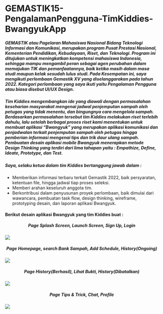 # GEMASTIK15-PengalamanPengguna-TimKiddies-BwangyukApp

<h5>GEMASTIK atau Pagelaran Mahasiswa Nasional Bidang Teknologi Informasi dan Komunikasi, merupakan program Pusat Prestasi Nasional, Kementerian Pendidikan, Kebudayaan, Riset, dan Teknologi. Program ini ditujukan untuk meningkatkan kompetensi mahasiswa Indonesia, sehingga mampu mengambil peran sebagai agen perubahan dalam memajukan TIK dan pemanfaatannya, baik ketika masih dalam masa studi maupun kelak sesudah lulus studi. Pada Kesempatan ini, saya mengikuti perlombaan Gemastik XV yang diselanggarakan pada tahun 2022. Kategori perlombaan yang saya ikuti yaitu Pengalaman Pengguna atau biasa disebut UI/UX Design.</h5>

<h5>Tim Kiddies mengembangkan ide yang diawali dengan permasalahan keseharian masyarakat mengenai jadwal penjemputan sampah oleh petugas yang tidak menentu, dan bingungnya cara mengelola sampah. Berdasarkan permasalahan tersebut tim Kiddies melakukan riset terlebih dahulu, lalu setelah berbagai proses riset kami menentukan untuk membuat aplikasi “Bwangyuk” yang merupakan aplikasi komunikasi dan penjadwalan terkait penjemputan sampah oleh petugas hingga pemberian informasi mengenai tips dan trik daur ulang sampah. Pembuatan desain aplikasi mobile Bwangyuk menerapkan metode Design Thinking yang terdiri dari lima tahapan yaitu : Empathize, Define, Ideate, Prototype, dan Test.


<h5>Saya, selaku ketua dalam tim Kiddies bertanggung jawab dalam :</h5>

- Memberikan informasi terbaru terkait Gemastik 2022, baik persyaratan, ketentuan file, hingga jadwal tiap proses seleksi.
- Memberi arahan keseluruh anggota tim.
- Berkontribusi dalam penyusunan proyek perlombaan, baik dimulai dari wawancara, pembuatan task flow, design thinking, wireframe, prototyping desain, dan laporan aplikasi Bwangyuk.

<h4>Berikut desain aplikasi Bwangyuk yang tim Kiddies buat :</h4>
<h5 align="center">Page Splash Screen, Launch Screen, Sign Up, Login</h5>
<img src="https://user-images.githubusercontent.com/79673174/210079091-9755c62a-271a-4550-a7e8-49641210ef44.png">
<h5 align="center">Page Homepage, search Bank Sampah, Add Schedule, History(Ongoing)</h5>
<img src="https://user-images.githubusercontent.com/79673174/210079086-14bfecaa-d22a-4bb5-af97-5bf720882727.png">
<h5 align="center">Page History(Berhasil), Lihat Bukti, History(Dibatalkan)</h5>
<img src="https://user-images.githubusercontent.com/79673174/210079083-4c99e866-3aec-442a-8016-6ea3457a2926.png">
<h5 align="center">Page Tips & Trick, Chat, Profile</h5>
<img src="https://user-images.githubusercontent.com/79673174/210079075-2f71482c-16f8-4c86-8c65-159a0c08f338.png">
